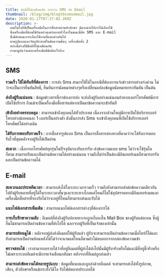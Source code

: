 ```yaml
---
title: ข้อดีที่ไม่เหมือนกัน ระหว่าง SMS กับ Email
thumbnail: /blog/img/blogtbssmsemail.jpg
date: 2020-01-17T07:37:02.269Z
description: >-
  เทคโนโลยีที่เป็นเครื่องมือในการสื่อสารผ่านตัวอักษร มีมากมายให้เราได้เลือกใช้
  ซึ่งเครื่องมือที่นิยมใช้กันอย่างแพร่หลายทั่วโลกในขณะนี้คือ SMS และ E-mail
  ซึ่งมีลักษณะการเลือกใช้งานที่แตกต่างกันไป
  ตามรูปแบบและวัตถุประสงค์ในข้อความนั้นๆ เครื่องมือทั้ง 2
  อย่างนี้ต่างก็มีข้อดีที่ไม่เหมือนกัน
  เรามาดูกันว่าแต่ละเครื่องมือมีข้อดีอะไรบ้าง
---
```

## **SMS**

**รวดเร็ว ใช้ได้ทันทีที่ต้องการ** : การส่ง Sms สามารใช้ได้ในกรณีที่ต้องการแจ้งข่าวสารอย่างเร่งด่วน ไม่ว่าจะเป็นการยืนยันสิทธิ์, ยืนยันการนัดหมายต่างๆหรือเปลี่ยนแปลงข้อมูลนัดหมายกระทันหัน เป็นต้น

**ส่งถึงผู้รับแน่นอน** : ข้อมูลข่าวสารที่เราต้องการส่ง จะส่งถึงผู้รับอย่างแน่นอนถ้าหากเบอร์โทรศัพท์มีการเปิดใช้บริการ ถึงแม้จะปิดเครื่องมือสื่อสารแต่หากเปิดมาข้อความจะเข้าทันที

**เข้าถึงอย่างครอบคลุม** : สามารถเข้าถึงทุกคนได้ทั่วประเทศ เนื่องจากส่วนใหญ่มีการเปิดใช้บริการเบอร์โทรอย่างน้อยคนละ 1 เบอร์เป็นอย่างต่ำ ดังนั้นการส่ง Sms จะเข้าถึงทุกคนที่เปิดใช้บริการเบอร์โทรศัพท์ได้อย่างเดิม

**ได้รับการตอบรับรวดเร็ว** : การสื่อสารรูปแบบ Sms เป็นการสื่อสารสองทางที่คาดว่าจะได้รับการตอบรับไวที่สุดหลังจากผู้รับได้เปิดอ่าน

**สะดวก** : เนื่องจากโทรศัพท์ทุกรุ่นในปัจจุบันรองรับการรับ-ส่งข้อความแบบ sms ไม่ว่าจะใช้รุ่นใดก็ตาม สามารถรับและเปิดอ่านข้อความได้อย่างแน่นอน รวมถึงไม่จำเป็นต้องมีอินเทอร์เนตก็สามารถรรับและเปิดอ่านข้อความได้

## **E-mail**

**สะดวกและประหยัดเวลา** : สามารถส่งได้ในระยะเวลารวดเร็ว รวมถึงยังสามารถส่งต่อข้อความเดียวกันไปยังผู้รับหลายที่อยู่ได้ในระยะเวลาสั้นๆและระยะทางไกลแค่ไหนก็ไม่ใช่อุปสรรคหากมีอินเทอร์เนตและเครื่องมือสื่อสารที่รองรับไม่ว่าจะอยู่ที่ไหนก็สามารถส่งและรับได้

**แนบไฟล์เอกสารเพิ่มเติม** : สามารถแนบไฟล์เอกสารต่างๆที่ต้องการได้

**การเก็บรักษาความลับ** : อีเมลล์ที่ส่งถึงผู้รับปลายทางจะถูกเก็บลงใน Mail Box ของผู้รับแต่ละคน ซึ่งผู้อื่นไม่สามารถเปิดอ่านข้อความที่ส่งไปได้ นอกจากผู้รับที่เป็นเจ้าของเท่านั้น

**สามารถย้อนดูได้** : หลักจากผู้ส่งส่งอีเมลล์ให้ผู้รับแล้ว ผู้รับจะสามารถเปิดอ่านข้อความเมื่อไหร่ก็ได้และยังสามารถเปิดอ่านย้อนหลังได้ไม่ว่าจะนานแค่ไหนก็ตามถ้าไม่ลบออกจากกล่องข้อความเข้า

**ตรวจสอบได้** : เราสามารถทราบได้ว่าที่อยู่อีเมลล์ที่ผู้ส่งได้ส่งไปนั้นมีผู้รับจริงหรือไม่และมีที่อยู่นี้จริงหรือไม่เพราะระบบอีเมล์จะมีการแจ้งเตือนกลับมา หลังจากที่อีเมล์ถูกส่งแล้ว

**สามารถส่งข้อความได้หลายรูปแบบ** : ข้อมูลที่แนบและถูกส่งด้วยอีเมลล์ จะสามารถส่งได้ทั้งรูปภาพ, เสียง, ตัวอักษรหรือแม้กระทั้งวีดีโอ รับไฟล์หลายประเภทได้
